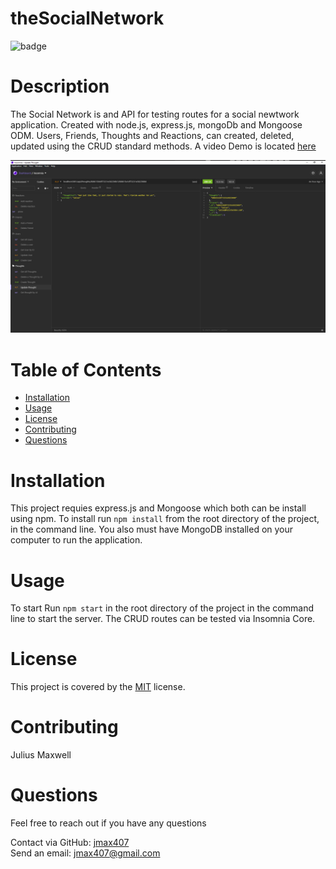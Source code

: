 # theSocialNetwork

![badge](https://img.shields.io/badge/license-MIT-brightgreen)
# Description
The Social Network is and API for testing routes for a social newtwork application. Created with node.js, express.js, mongoDb and Mongoose ODM. Users, Friends, Thoughts and Reactions, can created, deleted, updated using the CRUD standard methods. A video Demo is located [here](https://drive.google.com/file/d/13ON61QPztYEErD1P-m9XuCJnTXb5FykM/view)



![image source code](images/screenshot.png)

# Table of Contents
- [Installation](#installation)
- [Usage](#usage)
- [License](#license)
- [Contributing](#contributing)
- [Questions](#questions)



# Installation
This project requies express.js and Mongoose which both can be install using npm.
To install run `npm install` from the root directory of the project, in the command line. You also must have MongoDB installed on your computer to run the application.

# Usage
To start Run `npm start` in the root directory of the project in the command line to start the server. The CRUD routes can be tested via Insomnia Core.

# License
This project is covered by the [MIT](https://spdx.org/licenses/MIT.html) license.

# Contributing
Julius Maxwell

# Questions
Feel free to reach out if you have any questions

Contact via GitHub: [jmax407](https://github.com/jmax407)  
Send an email: [jmax407@gmail.com](mailto:jmax407@gmail.com)